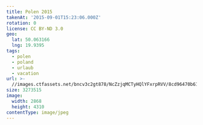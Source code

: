 ```yaml
---
title: Polen 2015
takenAt: '2015-09-01T15:23:06.000Z'
rotation: 0
license: CC BY-ND 3.0
geo:
  lat: 50.063166
  lng: 19.9395
tags:
  - polen
  - poland
  - urlaub
  - vacation
url: >-
  //images.ctfassets.net/bncv3c2gt878/NcZzjqMCTyHQlYFxrpRVV/8cd96470b617b7dda4b8f487118c5d3f/polen-2015_25957462085_o
size: 3273515
image:
  width: 2868
  height: 4310
contentType: image/jpeg
---
```


